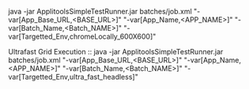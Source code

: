 java -jar ApplitoolsSimpleTestRunner.jar batches/job.xml "-var[App_Base_URL,<BASE_URL>]" "-var[App_Name,<APP_NAME>]" "-var[Batch_Name,<Batch_NAME>]" "-var[Targetted_Env,chromeLocally_600X600]"

Ultrafast Grid Execution ::
java -jar ApplitoolsSimpleTestRunner.jar batches/job.xml "-var[App_Base_URL,<BASE_URL>]" "-var[App_Name,<APP_NAME>]" "-var[Batch_Name,<Batch_NAME>]" "-var[Targetted_Env,ultra_fast_headless]"